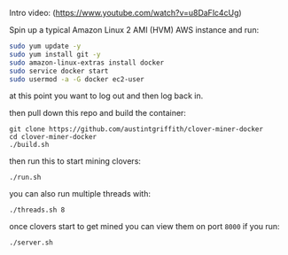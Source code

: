 
Intro video:
(https://www.youtube.com/watch?v=u8DaFlc4cUg)


Spin up a typical Amazon Linux 2 AMI (HVM) AWS instance and run:

```bash
sudo yum update -y
sudo yum install git -y
sudo amazon-linux-extras install docker
sudo service docker start
sudo usermod -a -G docker ec2-user
```
at this point you want to log out and then log back in.

then pull down this repo and build the container:
```
git clone https://github.com/austintgriffith/clover-miner-docker
cd clover-miner-docker
./build.sh
```

then run this to start mining clovers:
```
./run.sh
```

you can also run multiple threads with:
```
./threads.sh 8
```

once clovers start to get mined you can view them on port `8000` if you run:
```
./server.sh
```
